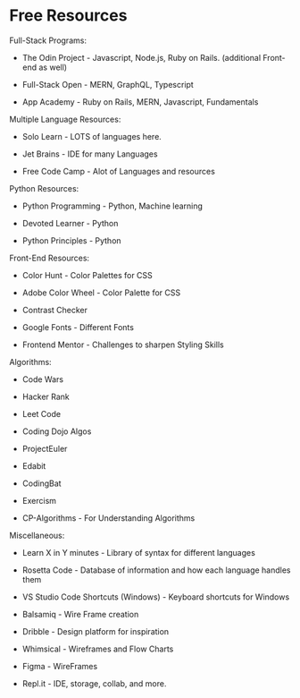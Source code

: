 # Free Resources 

Full-Stack Programs:

- The Odin Project - Javascript, Node.js, Ruby on Rails. (additional Front-end as well)

- Full-Stack Open - MERN, GraphQL, Typescript

- App Academy - Ruby on Rails, MERN, Javascript, Fundamentals



Multiple Language Resources:

- Solo Learn - LOTS of languages here.

- Jet Brains - IDE for many Languages

- Free Code Camp - Alot of Languages and resources



Python Resources:

- Python Programming - Python, Machine learning

- Devoted Learner - Python

- Python Principles - Python



Front-End Resources:

- Color Hunt - Color Palettes for CSS

- Adobe Color Wheel - Color Palette for CSS

- Contrast Checker

- Google Fonts - Different Fonts

- Frontend Mentor - Challenges to sharpen Styling Skills



Algorithms:

- Code Wars

- Hacker Rank

- Leet Code

- Coding Dojo Algos

- ProjectEuler

- Edabit

- CodingBat

- Exercism

- CP-Algorithms - For Understanding Algorithms



Miscellaneous:

- Learn X in Y minutes - Library of syntax for different languages

- Rosetta Code - Database of information and how each language handles them

- VS Studio Code Shortcuts (Windows) - Keyboard shortcuts for Windows

- Balsamiq - Wire Frame creation

- Dribble - Design platform for inspiration

- Whimsical - Wireframes and Flow Charts

- Figma - WireFrames

- Repl.it - IDE, storage, collab, and more.